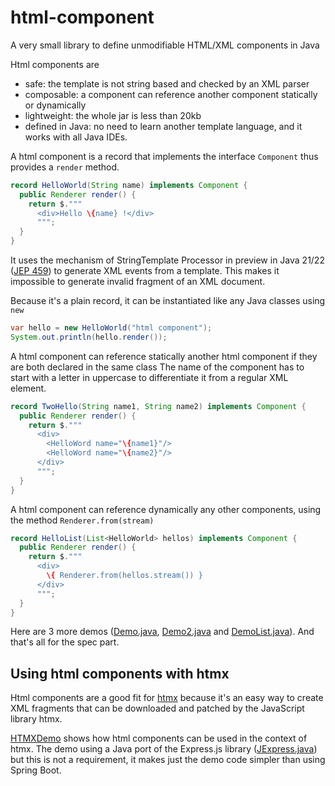 # html-component
A very small library to define unmodifiable HTML/XML components in Java

Html components are
- safe: the template is not string based and checked by an XML parser
- composable: a component can reference another component statically or dynamically
- lightweight: the whole jar is less than 20kb
- defined in Java: no need to learn another template language, and it works with all Java IDEs.

A html component is a record that implements the interface `Component` thus provides a `render` method.

```java
record HelloWorld(String name) implements Component {
  public Renderer render() {
    return $."""
      <div>Hello \{name} !</div>
      """;
  } 
}
```

It uses the mechanism of StringTemplate Processor in preview in Java 21/22 ([JEP 459](https://openjdk.org/jeps/459))
to generate XML events from a template. This makes it impossible to generate invalid fragment of an XML document.

Because it's a plain record, it can be instantiated like any Java classes using `new`
```java
var hello = new HelloWorld("html component");
System.out.println(hello.render());
```

A html component can reference statically another html component if they are both declared in the same class
The name of the component has to start with a letter in uppercase to differentiate it from a regular XML element.
```java
record TwoHello(String name1, String name2) implements Component {
  public Renderer render() {
    return $."""
      <div>
        <HelloWord name="\{name1}"/>
        <HelloWord name="\{name2}"/>
      </div>
      """;
  }
}
```

A html component can reference dynamically any other components, using the method `Renderer.from(stream)`
```java
record HelloList(List<HelloWorld> hellos) implements Component {
  public Renderer render() {
    return $."""
      <div>
        \{ Renderer.from(hellos.stream()) }
      </div>
      """;
  }
}
```

Here are 3 more demos ([Demo.java](test/main/java/Demo.java), [Demo2.java](test/main/java/Demo2.java) and
[DemoList.java](test/main/java/DemoList.java)).
And that's all for the spec part.

## Using html components with htmx

Html components are a good fit for [htmx](https://htmx.org/) because it's an easy way to create XML fragments
that can be downloaded and patched by the JavaScript library htmx.

[HTMXDemo](src/test/java/com/github/forax/test/htmx/HTMXDemo.java) shows how html components can be used
in the context of htmx. The demo using a Java port of the Express.js library
([JExpress.java](src/test/java/com/github/forax/test/htmx/JExpress.java))
but this is not a requirement, it makes just the demo code simpler than using Spring Boot.
